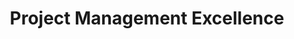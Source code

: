 ---
year: "2021"
title: "Project Management Excellence"
description: "Led a team of 10 to successfully deliver a mission-critical application ahead of schedule."
--- 